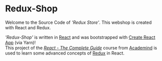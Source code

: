 # Redux-Shop

Welcome to the Source Code of _'Redux Store'_. This webshop is created with React and Redux.

_'Redux-Shop'_ is written in [React](https://reactjs.org/) and was bootstrapped with [Create React App](https://github.com/facebook/create-react-app) (via Yarn)!<br />
This project of the _[React - The Complete Guide](https://www.udemy.com/course/react-the-complete-guide-incl-redux/)_ course from [Academind](https://academind.com) is used to learn some advanced concepts of [Redux](https://react-redux.js.org/) in React.
